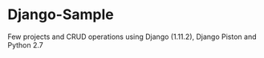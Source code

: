 # Django-Sample
Few projects and CRUD operations using Django (1.11.2), Django Piston and Python 2.7 
